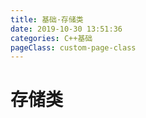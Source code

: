```yaml
---
title: 基础·存储类
date: 2019-10-30 13:51:36
categories: C++基础
pageClass: custom-page-class
---
```

# 存储类